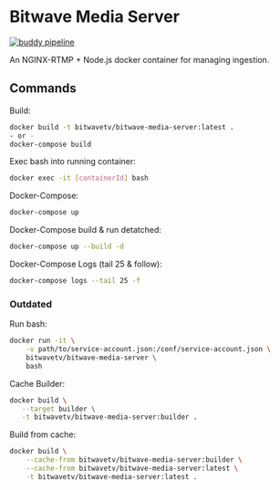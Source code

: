 # Bitwave Media Server

[![buddy pipeline](https://app.buddy.works/dispatchcommit/bitwave-media-server/pipelines/pipeline/222962/badge.svg?token=7ca31676b31d48f90081c7a32f778ceee54631084c4c537af857f2b82d470895 "buddy pipeline")](https://app.buddy.works/dispatchcommit/bitwave-media-server/pipelines/pipeline/222962)

An NGINX-RTMP + Node.js docker container for managing ingestion.

## Commands

Build:
```bash
docker build -t bitwavetv/bitwave-media-server:latest .
- or -
docker-compose build
```

Exec bash into running container:
```bash
docker exec -it [containerId] bash
```

Docker-Compose:
```bash
docker-compose up
```

Docker-Compose build & run detatched:
```bash
docker-compose up --build -d
```

Docker-Compose Logs (tail 25 & follow):
```bash
docker-compose logs --tail 25 -f
```


### Outdated

Run bash:
```bash
docker run -it \
    -v path/to/service-account.json:/conf/service-account.json \
    bitwavetv/bitwave-media-server \
    bash
```

Cache Builder:
 ```bash
 docker build \
    --target builder \
    -t bitwavetv/bitwave-media-server:builder .
 ```
 
 Build from cache:
```bash
docker build \
    --cache-from bitwavetv/bitwave-media-server:builder \
    --cache-from bitwavetv/bitwave-media-server:latest \
    -t bitwavetv/bitwave-media-server:latest .
``` 
